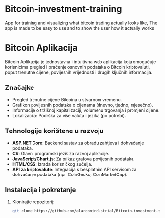 # Bitcoin-investment-training
App for training and visualizing what bitcoin trading actually looks like, The app is made to be easy to use and to show the user how it actually works

# Bitcoin Aplikacija

Bitcoin Aplikacija je jednostavna i intuitivna web aplikacija koja omogućuje korisnicima pregled i praćenje osnovnih podataka o Bitcoin kriptovaluti, poput trenutne cijene, povijesnih vrijednosti i drugih ključnih informacija.

## Značajke
- Pregled trenutne cijene Bitcoina u stvarnom vremenu.
- Grafikon povijesnih podataka o cijenama (dnevno, tjedno, mjesečno).
- Informacije o tržišnoj kapitalizaciji, volumenu trgovanja i promjeni cijene.
- Lokalizacija: Podrška za više valuta i jezika (po potrebi).

## Tehnologije korištene u razvoju
- **ASP.NET Core**: Backend sustav za obradu zahtjeva i dohvaćanje podataka.
- **C#**: Glavni programski jezik za razvoj aplikacije.
- **JavaScript/Chart.js**: Za prikaz grafova povijesnih podataka.
- **HTML/CSS**: Izrada korisničkog sučelja.
- **API za kriptovalute**: Integracija s besplatnim API servisom za dohvaćanje podataka (npr. CoinGecko, CoinMarketCap).

## Instalacija i pokretanje
1. Klonirajte repozitorij:
   ```bash
   git clone https://github.com/alarconindustrial/Bitcoin-investment-training
